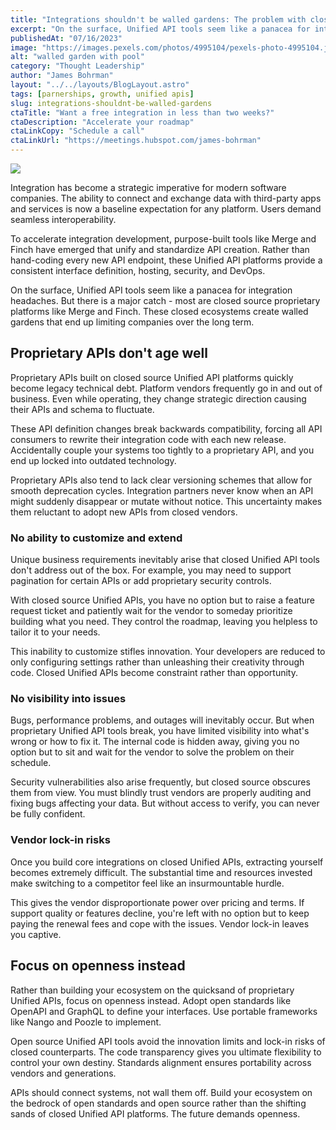 ```yaml
---
title: "Integrations shouldn't be walled gardens: The problem with closed source Unified API's like Merge and Finch"
excerpt: "On the surface, Unified API tools seem like a panacea for integration headaches. But there is a major catch - most are closed source proprietary platforms like Merge and Finch. These closed ecosystems create walled gardens that end up limiting companies over the long term."
publishedAt: "07/16/2023"
image: "https://images.pexels.com/photos/4995104/pexels-photo-4995104.jpeg?auto=compress&cs=tinysrgb&w=1260&h=750&dpr=2"
alt: "walled garden with pool"
category: "Thought Leadership"
author: "James Bohrman"
layout: "../../layouts/BlogLayout.astro"
tags: [parnerships, growth, unified apis]
slug: integrations-shouldnt-be-walled-gardens
ctaTitle: "Want a free integration in less than two weeks?"
ctaDescription: "Accelerate your roadmap"
ctaLinkCopy: "Schedule a call"
ctaLinkUrl: "https://meetings.hubspot.com/james-bohrman"
---
```


![](https://images.pexels.com/photos/4995104/pexels-photo-4995104.jpeg?auto=compress&cs=tinysrgb&w=1260&h=750&dpr=2)

Integration has become a strategic imperative for modern software companies. The ability to connect and exchange data with third-party apps and services is now a baseline expectation for any platform. Users demand seamless interoperability.

To accelerate integration development, purpose-built tools like Merge and Finch have emerged that unify and standardize API creation. Rather than hand-coding every new API endpoint, these Unified API platforms provide a consistent interface definition, hosting, security, and DevOps.

On the surface, Unified API tools seem like a panacea for integration headaches. But there is a major catch - most are closed source proprietary platforms like Merge and Finch. These closed ecosystems create walled gardens that end up limiting companies over the long term.

## Proprietary APIs don't age well

Proprietary APIs built on closed source Unified API platforms quickly become legacy technical debt. Platform vendors frequently go in and out of business. Even while operating, they change strategic direction causing their APIs and schema to fluctuate.

These API definition changes break backwards compatibility, forcing all API consumers to rewrite their integration code with each new release. Accidentally couple your systems too tightly to a proprietary API, and you end up locked into outdated technology.

Proprietary APIs also tend to lack clear versioning schemes that allow for smooth deprecation cycles. Integration partners never know when an API might suddenly disappear or mutate without notice. This uncertainty makes them reluctant to adopt new APIs from closed vendors.

### No ability to customize and extend

Unique business requirements inevitably arise that closed Unified API tools don't address out of the box. For example, you may need to support pagination for certain APIs or add proprietary security controls.

With closed source Unified APIs, you have no option but to raise a feature request ticket and patiently wait for the vendor to someday prioritize building what you need. They control the roadmap, leaving you helpless to tailor it to your needs.

This inability to customize stifles innovation. Your developers are reduced to only configuring settings rather than unleashing their creativity through code. Closed Unified APIs become constraint rather than opportunity.

### No visibility into issues

Bugs, performance problems, and outages will inevitably occur. But when proprietary Unified API tools break, you have limited visibility into what's wrong or how to fix it. The internal code is hidden away, giving you no option but to sit and wait for the vendor to solve the problem on their schedule.

Security vulnerabilities also arise frequently, but closed source obscures them from view. You must blindly trust vendors are properly auditing and fixing bugs affecting your data. But without access to verify, you can never be fully confident.

### Vendor lock-in risks

Once you build core integrations on closed Unified APIs, extracting yourself becomes extremely difficult. The substantial time and resources invested make switching to a competitor feel like an insurmountable hurdle.

This gives the vendor disproportionate power over pricing and terms. If support quality or features decline, you're left with no option but to keep paying the renewal fees and cope with the issues. Vendor lock-in leaves you captive.

## Focus on openness instead

Rather than building your ecosystem on the quicksand of proprietary Unified APIs, focus on openness instead. Adopt open standards like OpenAPI and GraphQL to define your interfaces. Use portable frameworks like Nango and Poozle to implement.

Open source Unified API tools avoid the innovation limits and lock-in risks of closed counterparts. The code transparency gives you ultimate flexibility to control your own destiny. Standards alignment ensures portability across vendors and generations.

APIs should connect systems, not wall them off. Build your ecosystem on the bedrock of open standards and open source rather than the shifting sands of closed Unified API platforms. The future demands openness.